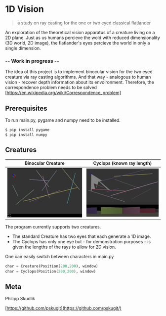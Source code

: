 # 1D Vision
> a study on ray casting for the one or two eyed classical flatlander

An exploration of the theoretical vision apparatus of a creature living on a 2D plane. 
Just as us humans percieve the wold with reduced dimensionality (3D world, 2D image), the flatlander's eyes percieve 
the world in only a single dimension. 

### -- Work in progress --

The idea of this project is to implement binocular vision for the two eyed creature via ray casting algorithms. And that way - analogous to human vision - recover depth information about its envoironment. Therefore, the correspondence problem needs to be solved [https://en.wikipedia.org/wiki/Correspondence_problem]

## Prerequisites

To run main.py, pygame and numpy need to be installed.

```
$ pip install pygame
$ pip install numpy 
```

## Creatures

Binocular Creature         |  Cyclops (known ray length)
:-------------------------:|:-------------------------:
![](/screenshots/1d1.gif)  |  ![](/screenshots/1d2.jpg) 

The program currently supports two creatures. 
- The standard Creature has two eyes that each generate a 1D image.
- The Cyclops has only one eye but - for demonstration purposes - is given the lengths of the rays to allow for 2D vision.

One can easily switch between characters in main.py

```python
char = Creature(Position(200,200), window)
char = Cyclops(Position(200,200), window)
```

## Meta

Philipp Skudlik 

[https://github.com/pskugit](https://github.com/pskugit/)

